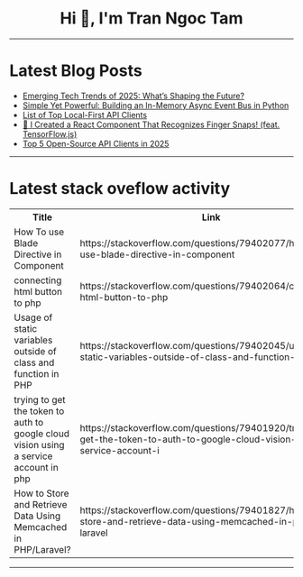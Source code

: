 <h1 align="center">Hi 👋, I'm Tran Ngoc Tam</h1>

---

# Latest Blog Posts 
<!-- BLOG-POST-LIST:START -->
- [Emerging Tech Trends of 2025: What’s Shaping the Future?](https://dev.to/aneeqakhan/emerging-tech-trends-of-2025-whats-shaping-the-future-1kke)
- [Simple Yet Powerful: Building an In-Memory Async Event Bus in Python](https://dev.to/kuba_szw/simple-yet-powerful-building-an-in-memory-async-event-bus-in-python-3e8j)
- [List of Top Local-First API Clients](https://dev.to/requestly/list-of-top-local-first-api-clients-229e)
- [👏 I Created a React Component That Recognizes Finger Snaps! &lpar;feat. TensorFlow.js&rpar;](https://dev.to/hm_3da474f199e3c1d45337cf/i-created-a-react-component-that-recognizes-finger-snaps-feat-tensorflowjs-4lin)
- [Top 5 Open-Source API Clients in 2025](https://dev.to/requestly/top-5-open-source-api-clients-in-2025-1i2k)
<!-- BLOG-POST-LIST:END -->

---

# Latest stack oveflow activity
<table>
  <tr><th>Title</th><th>Link</th></tr>
  <!-- STACKOVERFLOW:START --><tr><td>How To use Blade Directive in Component</td><td>https://stackoverflow.com/questions/79402077/how-to-use-blade-directive-in-component</td></tr><tr><td>connecting html button to php</td><td>https://stackoverflow.com/questions/79402064/connecting-html-button-to-php</td></tr><tr><td>Usage of static variables outside of class and function in PHP</td><td>https://stackoverflow.com/questions/79402045/usage-of-static-variables-outside-of-class-and-function-in-php</td></tr><tr><td>trying to get the token to auth to google cloud vision using a service account in php</td><td>https://stackoverflow.com/questions/79401920/trying-to-get-the-token-to-auth-to-google-cloud-vision-using-a-service-account-i</td></tr><tr><td>How to Store and Retrieve Data Using Memcached in PHP/Laravel?</td><td>https://stackoverflow.com/questions/79401827/how-to-store-and-retrieve-data-using-memcached-in-php-laravel</td></tr><!-- STACKOVERFLOW:END -->
</table>

---


